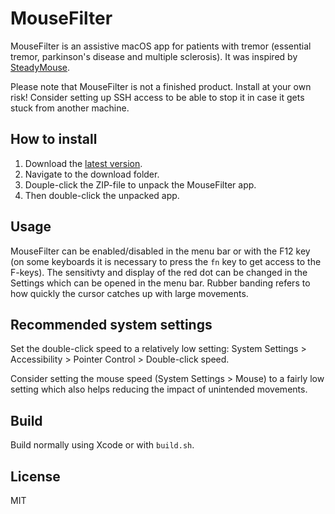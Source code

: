 # MouseFilter

MouseFilter is an assistive macOS app for patients with tremor
(essential tremor, parkinson's disease and multiple sclerosis). It was
inspired by [SteadyMouse](https://steadymouse.com).

Please note that MouseFilter is not a finished product. Install at your own risk!
Consider setting up SSH access to be able to stop it in case it gets stuck from
another machine.

## How to install

1. Download the
[latest version](https://github.com/rdinse/mousefilter/releases/latest/download/MouseFilter.zip).
1. Navigate to the download folder.
1. Douple-click the ZIP-file to unpack the MouseFilter app.
1. Then double-click the unpacked app.

## Usage

MouseFilter can be enabled/disabled in the menu bar or with the F12 key (on some
keyboards it is necessary to press the `fn` key to get access to the F-keys).
The sensitivty and display of the red dot can be changed in the Settings which
can be opened in the menu bar. Rubber banding refers to how quickly the cursor
catches up with large movements.

## Recommended system settings

Set the double-click speed to a relatively low setting: System Settings >
Accessibility > Pointer Control > Double-click speed.

Consider setting the mouse speed (System Settings > Mouse) to a fairly low
setting which also helps reducing the impact of unintended movements.

## Build

Build normally using Xcode or with `build.sh`.

## License

MIT